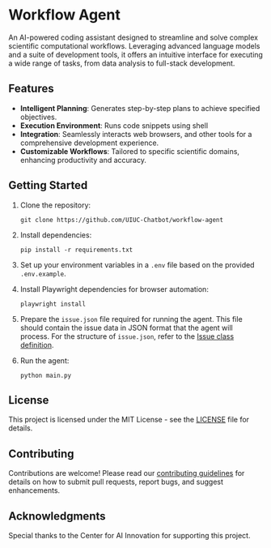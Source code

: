 # Workflow Agent
An AI-powered coding assistant designed to streamline and solve complex scientific computational workflows. Leveraging advanced language models and a suite of development tools, it offers an intuitive interface for executing a wide range of tasks, from data analysis to full-stack development.

## Features
- **Intelligent Planning**: Generates step-by-step plans to achieve specified objectives.
- **Execution Environment**: Runs code snippets using shell
- **Integration**: Seamlessly interacts web browsers, and other tools for a comprehensive development experience.
- **Customizable Workflows**: Tailored to specific scientific domains, enhancing productivity and accuracy.

## Getting Started
1. Clone the repository:
   ```
   git clone https://github.com/UIUC-Chatbot/workflow-agent
   ```

2. Install dependencies:
   ```
   pip install -r requirements.txt
   ```

3. Set up your environment variables in a `.env` file based on the provided `.env.example`.

4. Install Playwright dependencies for browser automation:
   ```
   playwright install
   ```

5. Prepare the `issue.json` file required for running the agent. This file should contain the issue data in JSON format that the agent will process. For the structure of `issue.json`, refer to the [Issue class definition](type/issue.py).

6. Run the agent:
   ```
   python main.py
   ```

## License
This project is licensed under the MIT License - see the [LICENSE](LICENSE) file for details.

## Contributing
Contributions are welcome! Please read our [contributing guidelines](CONTRIBUTING.md) for details on how to submit pull requests, report bugs, and suggest enhancements.

## Acknowledgments
Special thanks to the Center for AI Innovation for supporting this project.
